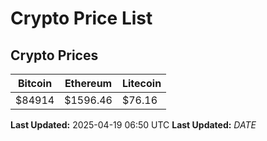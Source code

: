 # Crypto Price List

## Crypto Prices
| Bitcoin | Ethereum | Litecoin |
| ------- | -------- | -------- |
| $84914 | $1596.46 | $76.16 |
**Last Updated:** 2025-04-19 06:50 UTC
**Last Updated:** $DATE$
